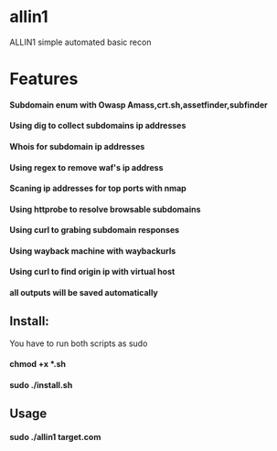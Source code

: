 # allin1
ALLIN1 simple automated basic recon
# Features
#### Subdomain enum with Owasp Amass,crt.sh,assetfinder,subfinder
#### Using dig to collect subdomains ip addresses
#### Whois for subdomain ip addresses
#### Using regex to remove waf's ip address
#### Scaning ip addresses for top ports with nmap
#### Using httprobe to resolve browsable subdomains
#### Using curl to grabing subdomain responses
#### Using wayback machine with waybackurls
#### Using curl to find origin ip with virtual host
#### all outputs will be saved automatically
## Install:
You have to run both scripts as sudo
#### chmod +x *.sh
#### sudo ./install.sh

## Usage
#### sudo ./allin1 target.com
